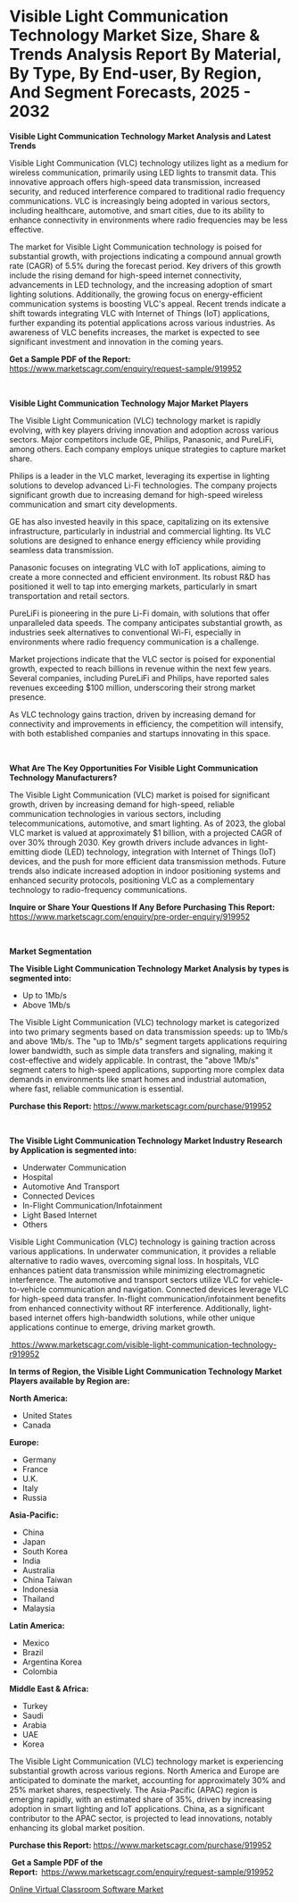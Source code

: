 <p><h1>Visible Light Communication Technology Market Size, Share & Trends Analysis Report By Material, By Type, By End-user, By Region, And Segment Forecasts, 2025 - 2032</h1></p><p><strong>Visible Light Communication Technology Market Analysis and Latest Trends</strong></p>
<p><p>Visible Light Communication (VLC) technology utilizes light as a medium for wireless communication, primarily using LED lights to transmit data. This innovative approach offers high-speed data transmission, increased security, and reduced interference compared to traditional radio frequency communications. VLC is increasingly being adopted in various sectors, including healthcare, automotive, and smart cities, due to its ability to enhance connectivity in environments where radio frequencies may be less effective.</p><p>The market for Visible Light Communication technology is poised for substantial growth, with projections indicating a compound annual growth rate (CAGR) of 5.5% during the forecast period. Key drivers of this growth include the rising demand for high-speed internet connectivity, advancements in LED technology, and the increasing adoption of smart lighting solutions. Additionally, the growing focus on energy-efficient communication systems is boosting VLC's appeal. Recent trends indicate a shift towards integrating VLC with Internet of Things (IoT) applications, further expanding its potential applications across various industries. As awareness of VLC benefits increases, the market is expected to see significant investment and innovation in the coming years.</p></p>
<p><strong>Get a Sample PDF of the Report:&nbsp;</strong> <a href="https://www.marketscagr.com/enquiry/request-sample/919952?utm_campaign=3263&utm_medium=2&utm_source=Github&utm_content=ia&utm_term=06032025&utm_id=visible-light-communication-technology">https://www.marketscagr.com/enquiry/request-sample/919952</a></p>
<p>&nbsp;</p>
<p><strong>Visible Light Communication Technology Major Market Players</strong></p>
<p><p>The Visible Light Communication (VLC) technology market is rapidly evolving, with key players driving innovation and adoption across various sectors. Major competitors include GE, Philips, Panasonic, and PureLiFi, among others. Each company employs unique strategies to capture market share.</p><p>Philips is a leader in the VLC market, leveraging its expertise in lighting solutions to develop advanced Li-Fi technologies. The company projects significant growth due to increasing demand for high-speed wireless communication and smart city developments.</p><p>GE has also invested heavily in this space, capitalizing on its extensive infrastructure, particularly in industrial and commercial lighting. Its VLC solutions are designed to enhance energy efficiency while providing seamless data transmission.</p><p>Panasonic focuses on integrating VLC with IoT applications, aiming to create a more connected and efficient environment. Its robust R&D has positioned it well to tap into emerging markets, particularly in smart transportation and retail sectors.</p><p>PureLiFi is pioneering in the pure Li-Fi domain, with solutions that offer unparalleled data speeds. The company anticipates substantial growth, as industries seek alternatives to conventional Wi-Fi, especially in environments where radio frequency communication is a challenge.</p><p>Market projections indicate that the VLC sector is poised for exponential growth, expected to reach billions in revenue within the next few years. Several companies, including PureLiFi and Philips, have reported sales revenues exceeding $100 million, underscoring their strong market presence. </p><p>As VLC technology gains traction, driven by increasing demand for connectivity and improvements in efficiency, the competition will intensify, with both established companies and startups innovating in this space.</p></p>
<p>&nbsp;</p>
<p><strong>What Are The Key Opportunities For Visible Light Communication Technology Manufacturers?</strong></p>
<p><p>The Visible Light Communication (VLC) market is poised for significant growth, driven by increasing demand for high-speed, reliable communication technologies in various sectors, including telecommunications, automotive, and smart lighting. As of 2023, the global VLC market is valued at approximately $1 billion, with a projected CAGR of over 30% through 2030. Key growth drivers include advances in light-emitting diode (LED) technology, integration with Internet of Things (IoT) devices, and the push for more efficient data transmission methods. Future trends also indicate increased adoption in indoor positioning systems and enhanced security protocols, positioning VLC as a complementary technology to radio-frequency communications.</p></p>
<p><strong>Inquire or Share Your Questions If Any Before Purchasing This Report:</strong> <a href="https://www.marketscagr.com/enquiry/pre-order-enquiry/919952?utm_campaign=3263&utm_medium=2&utm_source=Github&utm_content=ia&utm_term=06032025&utm_id=visible-light-communication-technology">https://www.marketscagr.com/enquiry/pre-order-enquiry/919952</a></p>
<p>&nbsp;</p>
<p><strong>Market Segmentation</strong></p>
<p><strong>The Visible Light Communication Technology Market Analysis by types is segmented into:</strong></p>
<p><ul><li>Up to 1Mb/s</li><li>Above 1Mb/s</li></ul></p>
<p><p>The Visible Light Communication (VLC) technology market is categorized into two primary segments based on data transmission speeds: up to 1Mb/s and above 1Mb/s. The "up to 1Mb/s" segment targets applications requiring lower bandwidth, such as simple data transfers and signaling, making it cost-effective and widely applicable. In contrast, the "above 1Mb/s" segment caters to high-speed applications, supporting more complex data demands in environments like smart homes and industrial automation, where fast, reliable communication is essential.</p></p>
<p><strong>Purchase this Report:&nbsp;</strong><a href="https://www.marketscagr.com/purchase/919952?utm_campaign=3263&utm_medium=2&utm_source=Github&utm_content=ia&utm_term=06032025&utm_id=visible-light-communication-technology">https://www.marketscagr.com/purchase/919952</a></p>
<p>&nbsp;</p>
<p><strong>The Visible Light Communication Technology Market Industry Research by Application is segmented into:</strong></p>
<p><ul><li>Underwater Communication</li><li>Hospital</li><li>Automotive And Transport</li><li>Connected Devices</li><li>In-Flight Communication/Infotainment</li><li>Light Based Internet</li><li>Others</li></ul></p>
<p><p>Visible Light Communication (VLC) technology is gaining traction across various applications. In underwater communication, it provides a reliable alternative to radio waves, overcoming signal loss. In hospitals, VLC enhances patient data transmission while minimizing electromagnetic interference. The automotive and transport sectors utilize VLC for vehicle-to-vehicle communication and navigation. Connected devices leverage VLC for high-speed data transfer. In-flight communication/infotainment benefits from enhanced connectivity without RF interference. Additionally, light-based internet offers high-bandwidth solutions, while other unique applications continue to emerge, driving market growth.</p></p>
<p><a href="https://www.marketscagr.com/visible-light-communication-technology-r919952?utm_campaign=3263&utm_medium=2&utm_source=Github&utm_content=ia&utm_term=06032025&utm_id=visible-light-communication-technology">&nbsp;https://www.marketscagr.com/visible-light-communication-technology-r919952</a></p>
<p><strong>In terms of Region, the Visible Light Communication Technology Market Players available by Region are:</strong></p>
<p>
    <p> <strong> North America: </strong>
        <ul>
            <li>United States</li>
            <li>Canada</li>
        </ul>
        </p> 
    <p> <strong> Europe: </strong>
        <ul>
            <li>Germany</li>
            <li>France</li>
            <li>U.K.</li>
            <li>Italy</li>
            <li>Russia</li>
        </ul>
        </p> 
    <p> <strong> Asia-Pacific: </strong>
        <ul>
            <li>China</li>
            <li>Japan</li>
            <li>South Korea</li>
            <li>India</li>
            <li>Australia</li>
            <li>China Taiwan</li>
            <li>Indonesia</li>
            <li>Thailand</li>
            <li>Malaysia</li>
        </ul>
        </p> 
    <p> <strong> Latin America: </strong>
        <ul>
            <li>Mexico</li>
            <li>Brazil</li>
            <li>Argentina Korea</li>
            <li>Colombia</li>
        </ul>
        </p> 
    <p> <strong> Middle East & Africa: </strong>
        <ul>
            <li>Turkey</li>
            <li>Saudi</li>
            <li>Arabia</li>
            <li>UAE</li>
            <li>Korea</li>
        </ul>
    </p>
    </p>
<p><p>The Visible Light Communication (VLC) technology market is experiencing substantial growth across various regions. North America and Europe are anticipated to dominate the market, accounting for approximately 30% and 25% market shares, respectively. The Asia-Pacific (APAC) region is emerging rapidly, with an estimated share of 35%, driven by increasing adoption in smart lighting and IoT applications. China, as a significant contributor to the APAC sector, is projected to lead innovations, notably enhancing its global market position.</p></p>
<p><strong>Purchase this Report: </strong><a href="https://www.marketscagr.com/purchase/919952?utm_campaign=3263&utm_medium=2&utm_source=Github&utm_content=ia&utm_term=06032025&utm_id=visible-light-communication-technology">https://www.marketscagr.com/purchase/919952</a></p>
<p>&nbsp;<strong>Get a Sample PDF of the Report:&nbsp;&nbsp;</strong><a href="https://www.marketscagr.com/enquiry/request-sample/919952?utm_campaign=3263&utm_medium=2&utm_source=Github&utm_content=ia&utm_term=06032025&utm_id=visible-light-communication-technology">https://www.marketscagr.com/enquiry/request-sample/919952</a></p>
<p><strong></strong></p>
<p><p><a href="https://github.com/gunbybeahmg1/Market-Research-Report-List-1/blob/main/online-virtual-classroom-software-market.md?utm_campaign=3263&utm_medium=2&utm_source=Github&utm_content=ia&utm_term=06032025&utm_id=visible-light-communication-technology">Online Virtual Classroom Software Market</a></p></p>